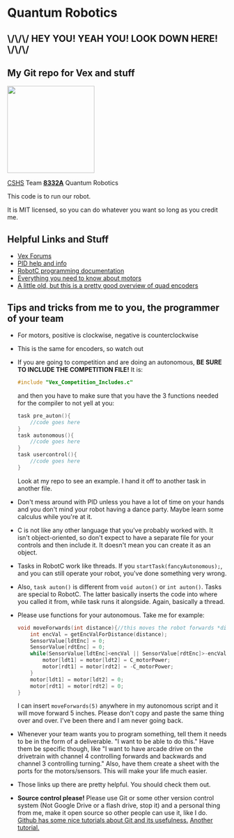 
# Quantum Robotics
## \\/\\/\\/ HEY YOU! YEAH YOU! LOOK DOWN HERE! \\/\\/\\/
## My Git repo for Vex and stuff

<img src="https://github.com/notjoms/vex-in-the-zone--17-18/raw/stable/page_assets/main_logo.png" height="200" width="200">

[CSHS](https://cshs.csisd.org) Team [__8332A__](https://vexdb.io/teams/view/8332A) Quantum Robotics

This code is to run our robot.

It is MIT licensed, so you can do whatever you want so long as you credit me.

## Helpful Links and Stuff

* [Vex Forums](https://www.vexforum.com/)
* [PID help and info](https://www.vexforum.com/index.php/6465-a-pid-controller-in-robotc/0)
* [RobotC programming documentation](http://www.robotc.net/wikiarchive/VEX2)
* [Everything you need to know about motors](https://www.vexrobotics.com/motors.html)
* [A little old, but this is a pretty good overview of quad encoders](http://cdn.robotc.net/pdfs/vex/curriculum/Quadrature+Encoders.pdf)

## Tips and tricks from me to you, the programmer of your team

* For motors, positive is clockwise, negative is counterclockwise
* This is the same for encoders, so watch out
* If you are going to competition and are doing an autonomous, __BE SURE TO INCLUDE THE COMPETITION FILE!__ It is:
    ```c
    #include "Vex_Competition_Includes.c"
    ```
    and then you have to make sure that you have the 3 functions needed for the compiler to not yell at you:
    ```c
    task pre_auton(){
        //code goes here
    }
    task autonomous(){
        //code goes here
    }
    task usercontrol(){
        //code goes here
    }
    ```
    Look at my repo to see an example. I hand it off to another task in another file.

* Don't mess around with PID unless you have a lot of time on your hands and you don't mind your robot having a dance party. Maybe learn some calculus while you're at it.

* C is not like any other language that you've probably worked with. It isn't object-oriented, so don't expect to have a separate file for your controls and then include it. It doesn't mean you can create it as an object.

* Tasks in RobotC work like threads. If you `startTask(fancyAutonomous);`, and you can still operate your robot, you've done something very wrong.

* Also, `task auton()` is different from `void auton()` or `int auton()`. Tasks are special to RobotC. The latter basically inserts the code into where you called it from, while task runs it alongside. Again, basically a thread.

* Please use functions for your autonomous. Take me for example:
    ```c
    void moveForwards(int distance){//this moves the robot forwards *distance* inches
        int encVal = getEncValForDistance(distance);
        SensorValue[ldtEnc] = 0;
        SensorValue[rdtEnc] = 0;
        while(SensorValue[ldtEnc]<encVal || SensorValue[rdtEnc]>-encVal){
            motor[ldt1] = motor[ldt2] = C_motorPower;
            motor[rdt1] = motor[rdt2] = -C_motorPower;
        }
        motor[ldt1] = motor[ldt2] = 0;
        motor[rdt1] = motor[rdt2] = 0;
    }
    ```
    I can insert `moveForwards(5)` anywhere in my autonomous script and it will move forward 5 inches. Please don't copy and paste the same thing over and over. I've been there and I am never going back.

* Whenever your team wants you to program something, tell them it needs to be in the form of a deliverable. "I want to be able to do this." Have them be specific though, like "I want to have arcade drive on the drivetrain with channel 4 controlling forwards and backwards and channel 3 controlling turning." Also, have them create a sheet with the ports for the motors/sensors. This will make your life much easier.

* Those links up there are pretty helpful. You should check them out.

* __**Source control please!**__ Please use Git or some other version control system (Not Google Drive or a flash drive, stop it) and a personal thing from me, make it open source so other people can use it, like I do. [Github has some nice tutorials about Git and its usefulness.](https://guides.github.com/activities/hello-world/) [Another tutorial.](https://guides.github.com/introduction/git-handbook/)